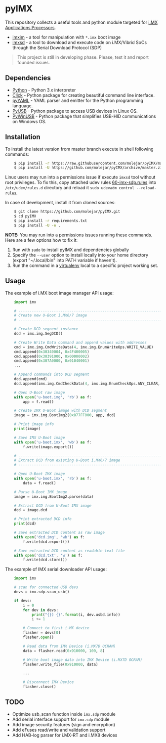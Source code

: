 pyIMX
=====

This repository collects a useful tools and python module targeted for [i.MX Applications Processors](https://www.nxp.com/products/processors-and-microcontrollers/arm-based-processors-and-mcus/i.mx-applications-processors).

* [imxim](doc/imxim.md) - a tool for manipulation with `*.imx` boot image
* [imxsd](doc/imxsd.md) - a tool to download and execute code on i.MX/Vibrid SoCs through the Serial Download Protocol (SDP)

> This project is still in developing phase. Please, test it and report founded issues.

Dependencies
------------

- [Python](https://www.python.org) - Python 3.x interpreter
- [Click](http://click.pocoo.org/6) - Python package for creating beautiful command line interface.
- [pyYAML](http://pyyaml.org/wiki/PyYAML) - YAML parser and emitter for the Python programming language.
- [PyUSB](https://walac.github.io/pyusb/) - Python package to access USB devices in Linux OS.
- [PyWinUSB](https://github.com/rene-aguirre/pywinusb) - Python package that simplifies USB-HID communications on 
Windows OS.


Installation
------------

To install the latest version from master branch execute in shell following commands:

``` bash
    $ pip install -r https://raw.githubusercontent.com/molejar/pyIMX/master/requirements.txt
    $ pip install -U https://github.com/molejar/pyIMX/archive/master.zip
```

Linux users may run into a permissions issue if execute `imxsd` tool without root privileges. To fix this,
copy attached udev rules [60-imx-sdp.rules](udev/60-imx-sdp.rules) into `/etc/udev/rules.d` directory and reload it `sudo udevadm control --reload-rules`.

In case of development, install it from cloned sources:

``` bash
    $ git clone https://github.com/molejar/pyIMX.git
    $ cd pyIMX
    $ pip install -r requirements.txt
    $ pip install -U -e .
```

**NOTE:** You may run into a permissions issues running these commands. Here are a few options how to fix it:

1. Run with `sudo` to install pyIMX and dependencies globally
2. Specify the `--user` option to install locally into your home directory (export "~/.local/bin" into PATH variable if haven't).
3. Run the command in a [virtualenv](https://virtualenv.pypa.io/en/latest/) local to a specific project working set.


Usage
-----

The example of i.MX boot image manager API usage:

``` Python
    import imx

    # --------------------------------------------------------------------------------
    # Create new U-Boot i.MX6/7 image
    # --------------------------------------------------------------------------------

    # Create DCD segnent instance
    dcd = imx.img.SegDCD()

    # Create Write Data command and append values with addresses
    cmd = imx.img.CmdWriteData(4, imx.img.EnumWriteOps.WRITE_VALUE)
    cmd.append(0x30340004, 0x4F400005)
    cmd.append(0x30391000, 0x00000002)
    cmd.append(0x307A0000, 0x01040001)
    ...

    # Append commands into DCD segment
    dcd.append(cmd)
    dcd.append(imx.img.CmdCheckData(4, imx.img.EnumCheckOps.ANY_CLEAR, 0x307900C4, 0x00000001))

    # Open U-Boot raw image
    with open('u-boot.img', 'rb') as f:
        app = f.read()

    # Create IMX U-Boot image with DCD segment
    image = imx.img.BootImg2(0x877FF000, app, dcd)

    # Print image info
    print(image)

    # Save IMX U-Boot image
    with open('u-boot.imx', 'wb') as f:
        f.write(image.export())

    # --------------------------------------------------------------------------------
    # Extract DCD from existing U-Boot i.MX6/7 image
    # --------------------------------------------------------------------------------

    # Open U-Boot IMX image
    with open('u-boot.imx', 'rb') as f:
        data = f.read()

    # Parse U-Boot IMX image
    image = imx.img.BootImg2.parse(data)

    # Extract DCD from U-Boot IMX image
    dcd = image.dcd

    # Print extracted DCD info
    print(dcd)

    # Save extracted DCD content as raw image
    with open('dcd.img', 'wb') as f:
        f.write(dcd.export())

    # Save extracted DCD content as readable text file
    with open('dcd.txt', 'w') as f:
        f.write(dcd.store())
```

The example of IMX serial downloader API usage:

``` Python
    import imx

    # scan for connected USB devs
    devs = imx.sdp.scan_usb()

    if devs:
        i = 0
        for dev in devs:
            print("{}) {}".format(i, dev.usbd.info))
            i += 1

        # Connect to first i.MX device
        flasher = devs[0]
        flasher.open()

        # Read data from IMX Device (i.MX7D OCRAM)
        data = flasher.read(0x910000, 100, 8)

        # Write boot image data into IMX Device (i.MX7D OCRAM)
        flasher.write_file(0x910000, data)

        ...

        # Disconnect IMX Device
        flasher.close()
```

TODO
----

* Optimize usb_scan function inside `imx.sdp` module
* Add serial interface support for `imx.sdp` module
* Add image security features (sign and encryption)
* Add eFuses read/write and validation support
* Add HAB-log parser for i.MX-RT and i.MX8 devices
